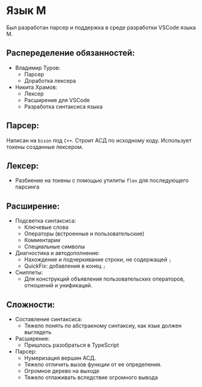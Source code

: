 # Язык M
Был разработан парсер и поддержка в среде разработки VSCode языка М.

## Распеределение обязанностей:
+ Владимир Туров:
  - Парсер
  - Доработка лексера
+ Никита Храмов:
  - Лексер
  - Расширение для VSCode
  - Разработка синтаксиса языка

## Парсер:
Написан на ```bison``` под ```C++```. Строит АСД по исходному коду. Использует токены созданные лексером. 


## Лексер:
+ Разбиение на токены с помощью утилиты ```flex``` для последующего парсинга

## Расширение:
+ Подсветка синтаксиса:
  - Ключевые слова
  - Операторы (встроенные и пользовательские)
  - Комментарии
  - Специальные символы
+ Диагностика и автодополнение:
  - Нахождение и подчеркивание строки, не содержащей ```;```
  - QuickFix: добавления в конец ```;```
+ Сниппеты:
  - Для конструкций объявления пользовательских операторов, отношений и унификаций.

## Сложности:
+ Составление синтаксиса:
  - Тяжело понять по абстракному синтаксиу, как язык должен выглядеть
+ Расширение:
  - Пришлось разобраться в TypeScript
+ Парсер:
  - Нумеризация вершин АСД. 
  - Тяжело отличить вызов функции от ее определения. 
  - Огромное дерево на выходе
  - Тяжело отлаживать вследствие огромного вывода
